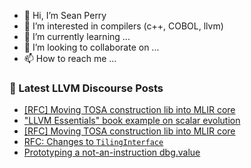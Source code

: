 - 👋 Hi, I’m Sean Perry
- 👀 I’m interested in compilers (c++, COBOL, llvm)
- 🌱 I’m currently learning ...
- 💞️ I’m looking to collaborate on ...
- 📫 How to reach me ...

<!---
s66perry/s66perry is a ✨ special ✨ repository because its `README.md` (this file) appears on your GitHub profile.
You can click the Preview link to take a look at your changes.
--->
### 📕 Latest LLVM Discourse Posts

<!-- DISCOURSE-LLVM:START -->
- [[RFC] Moving TOSA construction lib into MLIR core](https://discourse.llvm.org/t/rfc-moving-tosa-construction-lib-into-mlir-core/4961#post_14)
- [&quot;LLVM Essentials&quot; book example on scalar evolution](https://discourse.llvm.org/t/llvm-essentials-book-example-on-scalar-evolution/66664#post_1)
- [[RFC] Moving TOSA construction lib into MLIR core](https://discourse.llvm.org/t/rfc-moving-tosa-construction-lib-into-mlir-core/4961#post_13)
- [RFC: Changes to `TilingInterface`](https://discourse.llvm.org/t/rfc-changes-to-tilinginterface/66649#post_2)
- [Prototyping a not-an-instruction dbg.value](https://discourse.llvm.org/t/prototyping-a-not-an-instruction-dbg-value/66247#post_4)
<!-- DISCOURSE-LLVM:END -->
